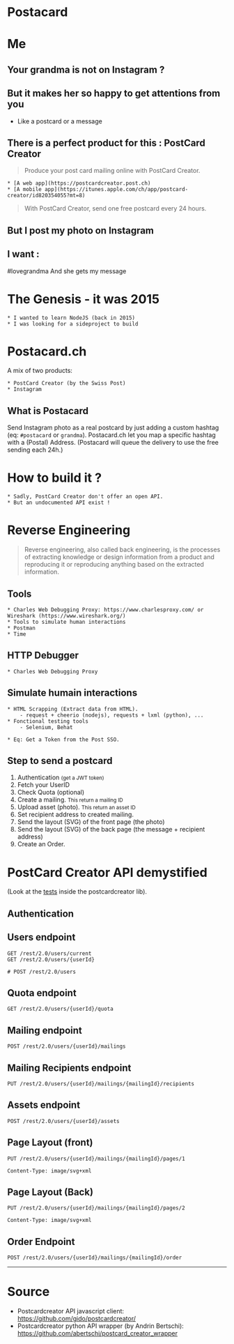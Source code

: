 # Postacard

# Me

## Your grandma is not on Instagram ?

## But it makes her so happy to get attentions from you
- Like a postcard or a message

## There is a perfect product for this : PostCard Creator

 > Produce your post card mailing online with PostCard Creator.

    * [A web app](https://postcardcreator.post.ch)
    * [A mobile app](https://itunes.apple.com/ch/app/postcard-creator/id820354055?mt=8)

> With PostCard Creator, send one free postcard every 24 hours.

## But I post my photo on Instagram

## I want :
 #lovegrandma
 And she gets my message

# The Genesis - it was 2015

    * I wanted to learn NodeJS (back in 2015)
    * I was looking for a sideproject to build

# Postacard.ch
A mix of two products:

    * PostCard Creator (by the Swiss Post)
    * Instagram


## What is Postacard
Send Instagram photo as a real postcard by just adding a custom hashtag (eq: <code>#postacard</code> or <code>grandma</code>).
Postacard.ch let you map a specific hashtag with a (Postal) Address.
(Postacard will queue the delivery to use the free sending each 24h.)

# How to build it ?

    * Sadly, PostCard Creator don't offer an open API.
    * But an undocumented API exist !

# Reverse Engineering

> Reverse engineering, also called back engineering, is the processes of extracting knowledge or design information from a product and reproducing it or reproducing anything based on the extracted information.

## Tools

    * Charles Web Debugging Proxy: https://www.charlesproxy.com/ or Wireshark (https://www.wireshark.org/)
    * Tools to simulate human interactions
    * Postman
    * Time

## HTTP Debugger
    * Charles Web Debugging Proxy

## Simulate humain interactions
    * HTML Scrapping (Extract data from HTML).
        - request + cheerio (nodejs), requests + lxml (python), ...
    * Fonctional testing tools
        - Selenium, Behat

    * Eq: Get a Token from the Post SSO.


## Step to send a postcard

1. Authentication <small>(get a JWT token)</small>
2. Fetch your UserID
3. Check Quota (optional)
4. Create a mailing. <small>This return a mailing ID</small>
5. Upload asset (photo). <small>This return an asset ID</small>
6. Set recipient address to created mailing.
7. Send the layout (SVG) of the front page (the photo)
8. Send the layout (SVG) of the back page (the message + recipient address)
9. Create an Order.


# PostCard Creator API demystified
(Look at the [tests](https://github.com/gido/postcardcreator/tree/master/spec) inside the postcardcreator lib).

## Authentication

## Users endpoint

    GET /rest/2.0/users/current
    GET /rest/2.0/users/{userId}

    # POST /rest/2.0/users

## Quota endpoint

    GET /rest/2.0/users/{userId}/quota


## Mailing endpoint

    POST /rest/2.0/users/{userId}/mailings

## Mailing Recipients endpoint

    PUT /rest/2.0/users/{userId}/mailings/{mailingId}/recipients

## Assets endpoint

    POST /rest/2.0/users/{userId}/assets

## Page Layout (front)

    PUT /rest/2.0/users/{userId}/mailings/{mailingId}/pages/1

    Content-Type: image/svg+xml

## Page Layout (Back)

    PUT /rest/2.0/users/{userId}/mailings/{mailingId}/pages/2

    Content-Type: image/svg+xml

## Order Endpoint

    POST /rest/2.0/users/{userId}/mailings/{mailingId}/order

----

# Source

 * Postcardcreator API javascript client: https://github.com/gido/postcardcreator/
 * Postcardcreator python API wrapper (by Andrin Bertschi): https://github.com/abertschi/postcard_creator_wrapper
